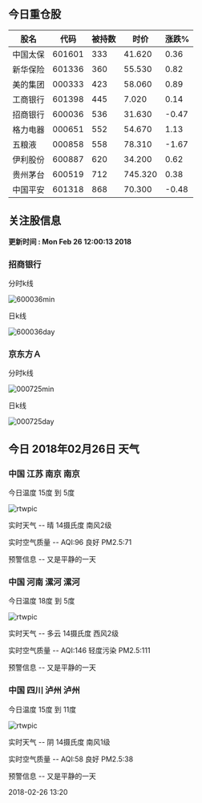 
## 今日重仓股 

|股名|代码|被持数|时价|涨跌%|
|---|---|---|---|---|
|中国太保|601601|333|41.620|0.36|
|新华保险|601336|360|55.530|0.82|
|美的集团|000333|423|58.060|0.89|
|工商银行|601398|445|7.020|0.14|
|招商银行|600036|536|31.630|-0.47|
|格力电器|000651|552|54.670|1.13|
|五粮液|000858|558|78.310|-1.67|
|伊利股份|600887|620|34.200|0.62|
|贵州茅台|600519|712|745.320|0.38|
|中国平安|601318|868|70.300|-0.48|

## 关注股信息
**更新时间 : Mon Feb 26 12:00:13 2018**
### 招商银行 
分时k线

![600036min](http://image.sinajs.cn/newchart/min/n/sh600036.gif)

日k线

![600036day](http://image.sinajs.cn/newchart/daily/n/sh600036.gif)

### 京东方Ａ 
分时k线

![000725min](http://image.sinajs.cn/newchart/min/n/sz000725.gif)

日k线

![000725day](http://image.sinajs.cn/newchart/daily/n/sz000725.gif)
## 今日 2018年02月26日 天气
### 中国 江苏 南京 南京

今日温度 15度 到 5度

![rtwpic](http://app1.showapi.com/weather/icon/day/00.png)

实时天气 -- 晴 14摄氏度 南风2级

实时空气质量 -- AQI:96 良好 PM2.5:71

预警信息 -- 又是平静的一天
    
### 中国 河南 漯河 漯河

今日温度 18度 到 5度

![rtwpic](http://app1.showapi.com/weather/icon/day/01.png)

实时天气 -- 多云 14摄氏度 西风2级

实时空气质量 -- AQI:146 轻度污染 PM2.5:111

预警信息 -- 又是平静的一天
    
### 中国 四川 泸州 泸州

今日温度 15度 到 11度

![rtwpic](http://app1.showapi.com/weather/icon/day/02.png)

实时天气 -- 阴 14摄氏度 南风1级

实时空气质量 -- AQI:58 良好 PM2.5:38

预警信息 -- 又是平静的一天
    
2018-02-26 13:20